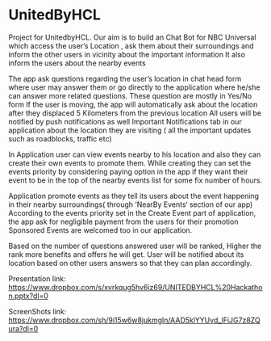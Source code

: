 # UnitedByHCL
Project for UnitedbyHCL.
Our aim is to build an Chat Bot for NBC Universal which access the user’s Location , ask them about their surroundings and inform the other users in vicinity about the important information
It also inform the users about the nearby events   

The app ask questions regarding the user’s location in chat head form where user may answer them or go directly to the application where he/she can answer more related questions. These question are mostly in Yes/No form
If the user is moving, the app will automatically ask about the location after they displaced 5 Kilometers from the previous location
All users will be notified by push notifications as well Important Notifications tab in our application about the location they are visiting ( all the important updates such as roadblocks, traffic etc)

In Application user can view events nearby to his location and also they can create their own events to promote them.
While creating they can set the events priority by considering paying option in the app if they want their event to be in the top of the nearby events list for some fix number of hours.

Application promote events as they tell its users about the event happening in their nearby surroundings( through ‘NearBy Events‘ section of our app)
According to the events priority set in the Create Event part of application, the app ask for negligible payment from the users for their promotion
Sponsored Events are welcomed too in our application.

Based on the number of questions answered user will be ranked, Higher the rank more benefits and offers he will get. 
User will be notified about its location based on other users answers so that they can plan accordingly.

Presentation link: https://www.dropbox.com/s/xvrkqug5hv6iz69/UNITEDBYHCL%20Hackathon.pptx?dl=0

ScreenShots link: https://www.dropbox.com/sh/9i15w6w8jukmgln/AAD5klYYUvd_lFiJG7z8ZQura?dl=0
